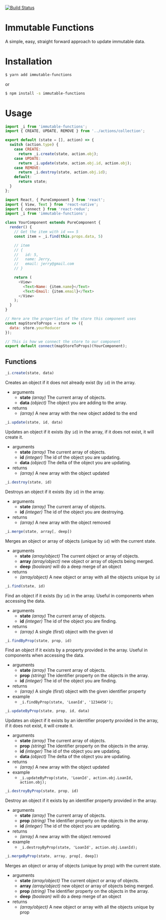 [![Build Status](https://travis-ci.org/jkbailey/immutable-functions.svg?branch=master)](https://travis-ci.org/jkbailey/immutable-functions)

# Immutable Functions
A simple, easy, straight forward approach to update immutable data.

# Installation
```sh
$ yarn add immutable-functions
```
or
```sh
$ npm install -s immutable-functions
```

# Usage
```js
import _i from 'immutable-functions';
import { CREATE, UPDATE, REMOVE } from '../actions/collection';

export default (state = [], action) => {
  switch (action.type) {
    case CREATE:
      return _i.create(state, action.obj);
    case UPDATE:
      return _i.update(state, action.obj.id, action.obj);
    case REMOVE:
      return _i.destroy(state, action.obj.id);
    default:
      return state;
  }
};
```

```js
import React, { PureComponent } from 'react';
import { View, Text } from 'react-native';
import { connect } from 'react-redux';
import _i from 'immutable-functions';

class YourComponent extends PureComponent {
  render() {
    // Get the item with id === 5
    const item = _i.find(this.props.data, 5)

    // item
    // {
    //   id: 5,
    //   name: Jerry,
    //   email: jerry@gmail.com
    // }

    return (
      <View>
        <Text>Name: {item.name}</Text>
        <Text>Email: {item.email}</Text>
      </View>
    );
  }
}

// Here are the properties of the store this component uses
const mapStoreToProps = store => ({
  data: store.yourReducer
});

// This is how we connect the store to our component
export default connect(mapStoreToProps)(YourComponent);
```

## Functions
```js
_i.create(state, data)
```
Creates an object if it does not already exist (by `id`) in the array.
  - arguments
    - **state** *(array)* The current array of objects.
    - **data** *(object)* The object you are adding to the array.
- returns
    - *(array)* A new array with the new object added to the end

```js
_i.update(state, id, data)
```
Updates an object if it exists (by `id`) in the array, if it does not exist, it will create it.
  - arguments
    - **state** *(array)* The current array of objects.
    - **id** *(integer)* The id of the object you are updating.
    - **data** *(object)* The delta of the object you are updating.
- returns
    - *(array)* A new array with the object updated

```js
_i.destroy(state, id)
```
Destroys an object if it exists (by `id`) in the array.
  - arguments
    - **state** *(array)* The current array of objects.
    - **id** *(integer)* The id of the object you are destroying.
- returns
    - *(array)* A new array with the object removed

```js
_i.merge(state, array[, deep])
```
Merges an object or array of objects (unique by `id`) with the current state.
  - arguments
    - **state** *(array/object)* The current object or array of objects.
    - **array** *(array/object)* new object or array of objects being merged.
    - **deep** *(boolean)* will do a deep merge of an object
- returns
    - *(array/object)* A new object or array with all the objects unique by `id`

```js
_i.find(state, id)
```
Find an object if it exists (by `id`) in the array. Useful in components when accessing the data.
  - arguments
    - **state** *(array)* The current array of objects.
    - **id** *(integer)* The id of the object you are finding.
- returns
    - *(array)* A single (first) object with the given id

```js
_i.findByProp(state, prop, id)
```
Find an object if it exists by a property provided in the array. Useful in components when accessing the data.
  - arguments
    - **state** *(array)* The current array of objects.
    - **prop** *(string)* The identifier property on the objects in the array.
    - **id** *(integer)* The id of the object you are finding.
- returns
    - *(array)* A single (first) object with the given identifier property
- example
    - `_i.findByProp(state, 'LoanId', '1234456');`

```js
_i.updateByProp(state, prop, id, data)
```
Updates an object if it exists by an identifier property provided in the array, if it does not exist, it will create it.
  - arguments
    - **state** *(array)* The current array of objects.
    - **prop** *(string)* The identifier property on the objects in the array.
    - **id** *(integer)* The id of the object you are updating.
    - **data** *(object)* The delta of the object you are updating.
- returns
    - *(array)* A new array with the object updated
- example
    - `_i.updateByProp(state, 'LoanId', action.obj.LoanId, action.obj); `


```js
_i.destroyByProp(state, prop, id)
```
Destroy an object if it exists by an identifier property provided in the array.
  - arguments
    - **state** *(array)* The current array of objects.
    - **prop** *(string)* The identifier property on the objects in the array.
    - **id** *(integer)* The id of the object you are updating.
- returns
    - *(array)* A new array with the object removed
- example
    - `_i.destroyByProp(state, 'LoanId', action.obj.LoanId); `

```js
_i.mergeByProp(state, array, prop[, deep])
```
Merges an object or array of objects (unique by prop) with the current state.
  - arguments
    - **state** *(array/object)* The current object or array of objects.
    - **array** *(array/object)* new object or array of objects being merged.
    - **prop** *(string)* The identifier property on the objects in the array.
    - **deep** *(boolean)* will do a deep merge of an object
- returns
    - *(array/object)* A new object or array with all the objects unique by prop
